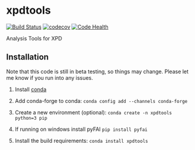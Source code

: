 # xpdtools
[![Build Status](https://travis-ci.org/xpdAcq/xpdtools.svg?branch=master)](https://travis-ci.org/xpdAcq/xpdtools)
[![codecov](https://codecov.io/gh/xpdAcq/xpdtools/branch/master/graph/badge.svg)](https://codecov.io/gh/xpdAcq/xpdtools)
[![Code Health](https://landscape.io/github/xpdAcq/xpdtools/master/landscape.svg?style=flat)](https://landscape.io/github/xpdAcq/xpdtools/master)

Analysis Tools for XPD

Installation
------------
Note that this code is still in beta testing, so things may change. 
Please let me know if you run into any issues.

1. Install [conda](https://conda.io/docs/user-guide/install/index.html)  

1. Add conda-forge to conda:
``conda config add --channels conda-forge``

1. Create a new environment (optional):
``conda create -n xpdtools python=3 pip``

1. If running on windows install pyFAI
``pip install pyfai``

1. Install the build requirements:
``conda install xpdtools``
